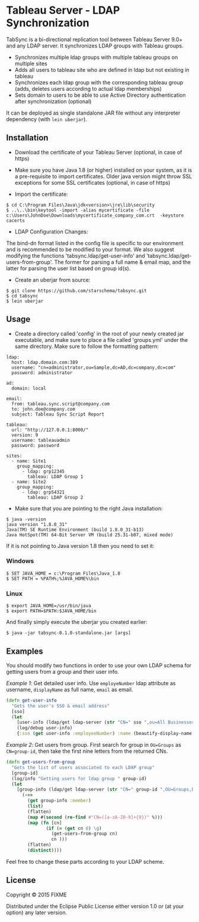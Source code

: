 ﻿# Tableau Server - LDAP Synchronization

TabSync is a bi-directional replication tool between Tableau Server 9.0+ and any LDAP server. It synchronizes LDAP groups with Tableau groups. 

 * Synchronizes multiple ldap groups with multiple tableau groups on multiple sites
 * Adds all users to tableau site who are defined in ldap but not existing in tableau
 * Synchronizes each ldap group with the corresponding tableau group (adds, deletes users according to actual ldap memberships)
 * Sets domain to users to be able to use Active Directory authentication after synchronization (optional)

It can be deployed as single standalone JAR file without any interpreter dependency (with `lein uberjar`).


## Installation

* Download the certificate of your Tableau Server (optional, in case of https)

* Make sure you have Java 1.8 (or higher) installed on your system, as it is a pre-requisite to import certificates. Older java version might throw SSL exceptions for some SSL certificates (optional, in case of https)

* Import the certificate:

<b></b>

    $ cd C:\Program Files\Java\jdk<version>\jre\lib\security
    $ ..\..\bin\keytool -import -alias mycertificate -file c:\Users\JohnDoe\Downloads\mycertificate_company_com.crt  -keystore cacerts

* LDAP Configuration Changes:

The bind-dn format listed in the config file is specific to our environment and is recommended to be modified to your format. We also suggest modifying the functions 'tabsync.ldap/get-user-info' and 'tabsync.ldap/get-users-from-group'. The former for parsing a full name & email map, and the latter for parsing the user list based on group id(s).

<b></b>

* Create an uberjar from source:

<b></b>


    $ git clone https://github.com/starschema/tabsync.git
    $ cd tabsync
    $ lein uberjar

## Usage


* Create a directory called 'config' in the root of your newly created jar executable, and make sure to place a file called 'groups.yml' under the same directory. Make sure to follow the formatting pattern:

<b></b>

    ldap:
      host: ldap.domain.com:389
      username: "cn=administrator,ou=Sample,dc=AD,dc=company,dc=com"
      password: administrator
      
    ad:
      domain: local
      
    email:
      from: tableau.sync.script@company.com
      to: john.doe@company.com
      subject: Tableau Sync Script Report
      
    tableau:
      url: "http://127.0.0.1:8000/"
      version: 9
      username: tableauadmin
      password: password
      
    sites:
      - name: Site1
        group_mapping:
          - ldap: grp12345
            tableau: LDAP Group 1
      - name: Site2
        group_mapping:
          - ldap: grp54321
            tableau: LDAP Group 2

* Make sure that you are pointing to the right Java installation:

<b></b>

    $ java -version
    java version "1.8.0_31"
    Java(TM) SE Runtime Environment (build 1.8.0_31-b13)
    Java HotSpot(TM) 64-Bit Server VM (build 25.31-b07, mixed mode)

If it is not pointing to Java version 1.8 then you need to set it:

### Windows

    $ SET JAVA_HOME = c:\Program Files\Java_1.8
    $ SET PATH = %PATH%;%JAVA_HOME%\bin

### Linux

    $ export JAVA_HOME=/usr/bin/java
    $ export PATH=$PATH:$JAVA_HOME/bin

And finally simply execute the uberjar you created earlier:

    $ java -jar tabsync-0.1.0-standalone.jar [args]


## Examples

You should modify two functions in order to use your own LDAP schema for getting users from a group and their user info. 

_Example 1_: Get detailed user info. Use `employeNumber` ldap attribute as username, `displayName` as full name, `email` as email.  

```clojure
(defn get-user-info
  "Gets the user's SSO & email address"
  [sso]
  (let
    [user-info (ldap/get ldap-server (str "CN=" sso ",ou=All Businesses,dc=CDIAD,dc=corporate,dc=com"))]
    (log/debug user-info)
    {:sso (get user-info :employeeNumber) :name (beautify-display-name (get user-info :displayName))   :mail (get user-info :mail)}))
```


_Example 2_: Get users from group. First search for group in `OU=Groups` as `CN=group-id`, then take the first nine letters from the returned CNs. 

```clojure
(defn get-users-from-group
  "Gets the list of users associated to each LDAP group"
  [group-id]
  (log/info "Getting users for ldap group " group-id)
  (let
    [group-info (ldap/get ldap-server (str "CN=" group-id ",OU=Groups,DC=CDIAD,dc=corporate,dc=com"))]
      (->>
        (get group-info :member)
        (list)
        (flatten)
        (map #(second (re-find #"CN=([a-zA-Z0-9]+{9})" %)))
        (map (fn [cn]
               (if (= (get cn 0) \g)
                 (get-users-from-group cn)
                 cn )))
        (flatten)
        (distinct))))
```

Feel free to change these parts according to your LDAP scheme. 

## License

Copyright © 2015 FIXME

Distributed under the Eclipse Public License either version 1.0 or (at
your option) any later version.
